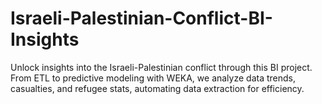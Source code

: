# Israeli-Palestinian-Conflict-BI-Insights
Unlock insights into the Israeli-Palestinian conflict through this BI project. From ETL to predictive modeling with WEKA, we analyze data trends, casualties, and refugee stats, automating data extraction for efficiency.
